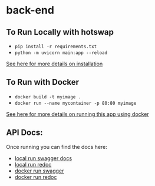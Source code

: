 # back-end

## To Run Locally with hotswap
- `pip install -r requirements.txt`
- `python -m uvicorn main:app --reload`

[See here for more details on installation](https://fastapi.tiangolo.com/tutorial/first-steps/)

## To Run with Docker
- `docker build -t myimage .`
- `docker run --name mycontainer -p 80:80 myimage`

[See here for more details on running this app using docker](https://fastapi.tiangolo.com/deployment/docker/)


## API Docs:
Once running you can find the docs here:
- [local run swagger docs](http://localhost:8080/docs)
- [local run redoc](http://localhost:8080/redoc)
- [docker run swagger](http://localhost:80/docs)
- [docker run redoc](http://localhost:80/redoc)
